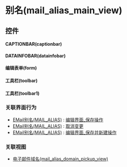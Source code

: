 # 别名(mail_alias_main_view)  <!-- {docsify-ignore-all} -->



## 控件
#### CAPTIONBAR(captionbar)
#### DATAINFOBAR(datainfobar)
#### 编辑表单(form)
#### 工具栏(toolbar)
#### 工具栏(toolbar1)


### 关联界面行为
  * [EMail别名(MAIL_ALIAS)](module/mail/mail_alias) : [编辑界面_保存操作](module/mail/mail_alias#界面行为)
  * [EMail别名(MAIL_ALIAS)](module/mail/mail_alias) : [取消变更](module/mail/mail_alias#界面行为)
  * [EMail别名(MAIL_ALIAS)](module/mail/mail_alias) : [编辑界面_保存并新建操作](module/mail/mail_alias#界面行为)

### 关联视图
  * [电子邮件域名(mail_alias_domain_pickup_view)](app/view/mail_alias_domain_pickup_view)

<script>
 const { createApp } = Vue
  createApp({
    data() {
      return {

      }
    }
  }).use(ElementPlus).mount('#app')
</script>